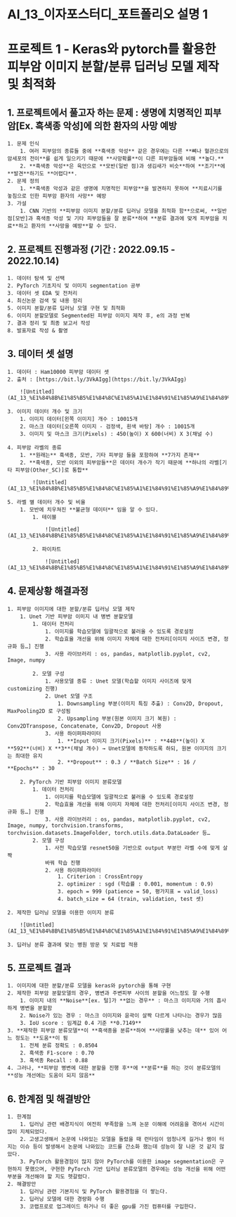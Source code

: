 # AI_13_이자포스터디_포트폴리오 설명 1

# 프로젝트 1 - Keras와 pytorch를 활용한 피부암 이미지 분할/분류 딥러닝 모델 제작 및 최적화

## 1. 프로젝트에서 풀고자 하는 문제 : **생명에 치명적인 피부암[Ex. 흑색종 악성]에 의한 환자의 사망 예방**
    1. 문제 인식
        1. 여러 피부암의 종류들 중에 **흑색종 악성** 같은 경우에는 다른 **뼈나 혈관으로의 암세포의 전이**를 쉽게 일으키기 때문에 **사망확률**이 다른 피부암들에 비해 **높다.**
        2. **흑색종 악성**은 육안으로 **모반(일반 점)과 생김새가 비슷**하여 **조기**에 **발견**하기도 **어렵다**.
    2. 문제 정의
        1. **흑색종 악성과 같은 생명에 치명적인 피부암**을 발견하지 못하여 **치료시기를 놓침으로 인한 피부암 환자의 사망** 예방
    3. 가설
        1. CNN 기반의 **피부암 이미지 분할/분류 딥러닝 모델을 최적화 함**으로써, **일반 점[모반]과 흑색종 악성 및 기타 피부암들을 잘 분류**하여 **분류 결과에 맞게 피부암을 치료**하고 환자의 **사망을 예방**할 수 있다.
        
## 2. 프로젝트 진행과정 **(기간 : 2022.09.15 - 2022.10.14)**
    1. 데이터 탐색 및 선택
    2. PyTorch 기초지식 및 이미지 segmentation 공부
    3. 데이터 셋 EDA 및 전처리
    4. 최신논문 검색 및 내용 정리
    5. 이미지 분할/분류 딥러닝 모델 구현 및 최적화
    6. 이미지 분할모델로 Segmented된 피부암 이미지 제작 후, e의 과정 반복
    7. 결과 정리 및 최종 보고서 작성
    8. 발표자료 작성 & 촬영

## 3. 데이터 셋 설명
    1. 데이터 : Ham10000 피부암 데이터 셋
    2. 출처 : [https://bit.ly/3VkAIgg](https://bit.ly/3VkAIgg)
        
        ![Untitled](AI_13_%E1%84%8B%E1%85%B5%E1%84%8C%E1%85%A1%E1%84%91%E1%85%A9%E1%84%89%E1%85%B3%E1%84%90%E1%85%A5%E1%84%83%E1%85%B5_%E1%84%91%E1%85%A9%E1%84%90%E1%85%B3%E1%84%91%E1%85%A9%E1%86%AF%E1%84%85%E1%85%B5%E1%84%8B%E1%85%A9%20%E1%84%89%E1%85%A5%E1%86%AF%E1%84%86%E1%85%A7%E1%86%BC%201%202fdfe3d65fed486ba778128050ad4e01/Untitled.png)
        
    3. 이미지 데이터 개수 및 크기
        1. 이미지 데이터[왼쪽 이미지] 개수 : 10015개
        2. 마스크 데이터[오른쪽 이미지 - 검정색, 흰색 바탕] 개수 : 10015개
        3. 이미지 및 마스크 크기(Pixels) : 450(높이) X 600(너비) X 3(채널 수)
        
    4. 피부암 라벨의 종류
        1. **원래는** 흑색종, 모반, 기타 피부암 들을 포함하여 **7가지 존재**
        2. **흑색종, 모반 이외의 피부암들**은 데이터 개수가 작기 때문에 **하나의 라벨[기타 피부암(Other_SC)]로 통합**
            
            ![Untitled](AI_13_%E1%84%8B%E1%85%B5%E1%84%8C%E1%85%A1%E1%84%91%E1%85%A9%E1%84%89%E1%85%B3%E1%84%90%E1%85%A5%E1%84%83%E1%85%B5_%E1%84%91%E1%85%A9%E1%84%90%E1%85%B3%E1%84%91%E1%85%A9%E1%86%AF%E1%84%85%E1%85%B5%E1%84%8B%E1%85%A9%20%E1%84%89%E1%85%A5%E1%86%AF%E1%84%86%E1%85%A7%E1%86%BC%201%202fdfe3d65fed486ba778128050ad4e01/Untitled%201.png)
            
    5. 라벨 별 데이터 개수 및 비율
        1. 모반에 치우쳐진 **불균형 데이터** 임을 알 수 있다.
            1. 테이블
                
                ![Untitled](AI_13_%E1%84%8B%E1%85%B5%E1%84%8C%E1%85%A1%E1%84%91%E1%85%A9%E1%84%89%E1%85%B3%E1%84%90%E1%85%A5%E1%84%83%E1%85%B5_%E1%84%91%E1%85%A9%E1%84%90%E1%85%B3%E1%84%91%E1%85%A9%E1%86%AF%E1%84%85%E1%85%B5%E1%84%8B%E1%85%A9%20%E1%84%89%E1%85%A5%E1%86%AF%E1%84%86%E1%85%A7%E1%86%BC%201%202fdfe3d65fed486ba778128050ad4e01/Untitled%202.png)
                
            2. 파이차트
                
                ![Untitled](AI_13_%E1%84%8B%E1%85%B5%E1%84%8C%E1%85%A1%E1%84%91%E1%85%A9%E1%84%89%E1%85%B3%E1%84%90%E1%85%A5%E1%84%83%E1%85%B5_%E1%84%91%E1%85%A9%E1%84%90%E1%85%B3%E1%84%91%E1%85%A9%E1%86%AF%E1%84%85%E1%85%B5%E1%84%8B%E1%85%A9%20%E1%84%89%E1%85%A5%E1%86%AF%E1%84%86%E1%85%A7%E1%86%BC%201%202fdfe3d65fed486ba778128050ad4e01/Untitled%203.png)
                
## 4. 문제상황 해결과정
    1. 피부암 이미지에 대한 분할/분류 딥러닝 모델 제작
        1. Unet 기반 피부암 이미지 내 병변 분할모델
            1. 데이터 전처리
                1. 이미지를 학습모델에 일괄적으로 불러올 수 있도록 경로설정
                2. 학습효율 개선을 위해 이미지 자체에 대한 전처리[이미지 사이즈 변경, 정규화 등…] 진행
                3. 사용 라이브러리 : os, pandas, matplotlib.pyplot, cv2, Image, numpy
                
            2. 모델 구성
                1. 사용모델 종류 : Unet 모델(학습할 이미지 사이즈에 맞게 customizing 진행)
                2. Unet 모델 구조
                    1. Downsampling 부분(이미지 특징 추출) : Conv2D, Dropout, MaxPooling2D 로 구성됨
                    2. Upsampling 부분(원본 이미지 크기 복원) : Conv2DTranspose, Concatenate, Conv2D, Dropout 사용
                3. 사용 하이퍼파라미터
                    1. **Input 이미지 크기(Pixels)** : **448**(높이) X **592**(너비) X **3**(채널 개수) → Unet모델에 동작하도록 하되, 원본 이미지의 크기는 최대한 유지
                    2. **Dropout** : 0.3 / **Batch Size** : 16 / **Epochs** : 30
                    
        2. PyTorch 기반 피부암 이미지 분류모델
            1. 데이터 전처리
                1. 이미지를 학습모델에 일괄적으로 불러올 수 있도록 경로설정
                2. 학습효율 개선을 위해 이미지 자체에 대한 전처리[이미지 사이즈 변경, 정규화 등…] 진행
                3. 사용 라이브러리 : os, pandas, matplotlib.pyplot, cv2, Image, numpy, torchvision.transforms, torchvision.datasets.ImageFolder, torch.utils.data.DataLoader 등…
            2. 모델 구성
                1. 사전 학습모델 resnet50을 기반으로 output 부분만 라벨 수에 맞게 살짝
                바꿔 학습 진행
                2. 사용 하이퍼파라미터
                    1. Criterion : CrossEntropy
                    2. optimizer : sgd (학습률 : 0.001, momentum : 0.9)
                    3. epoch = 999 (patience = 50, 평가지표 = valid_loss)
                    4. batch_size = 64 (train, validation, test 셋)
                    
    2. 제작한 딥러닝 모델을 이용한 이미지 분류
        
        ![Untitled](AI_13_%E1%84%8B%E1%85%B5%E1%84%8C%E1%85%A1%E1%84%91%E1%85%A9%E1%84%89%E1%85%B3%E1%84%90%E1%85%A5%E1%84%83%E1%85%B5_%E1%84%91%E1%85%A9%E1%84%90%E1%85%B3%E1%84%91%E1%85%A9%E1%86%AF%E1%84%85%E1%85%B5%E1%84%8B%E1%85%A9%20%E1%84%89%E1%85%A5%E1%86%AF%E1%84%86%E1%85%A7%E1%86%BC%201%202fdfe3d65fed486ba778128050ad4e01/Untitled%204.png)
        
    3. 딥러닝 분류 결과에 맞는 병원 방문 및 치료법 적용
    
## 5. 프로젝트 결과
    1. 이미지에 대한 분할/분류 모델을 keras와 pytorch을 통해 구현
    2. 제작한 피부암 분할모델의 경우, 병변과 주변피부 사이의 분할을 어느정도 잘 수행
        1. 이미지 내의 **Noise**[ex. 털]가 **없는 경우** : 마스크 이미지와 거의 흡사하게 병변을 분할함
        2. Noise가 있는 경우 : 마스크 이미지와 윤곽이 살짝 다르게 나타나는 경우가 많음
        3. IoU score : 임계값 0.4 기준 **0.7149**
    3. **제작한 피부암 분류모델**이 **흑색종을 분류**하여 **사망률을 낮추는 데** 있어 어느 정도는 **도움**이 됨
        1. 전체 분류 정확도 : 0.8504
        2. 흑색종 F1-score : 0.70
        3. 흑색종 Recall : 0.88
    4. 그러나, **피부암 병변에 대한 분할을 진행 후**에 **분류**를 하는 것이 분류모델의 **성능 개선에는 도움이 되지 않음**

## 6. 한계점 및 해결방안
    1. 한계점
        1. 딥러닝 관련 배경지식이 여전히 부족함을 느껴 논문 이해에 어려움을 겪어서 시간이 많이 지체되었다.
        2. 고생고생해서 논문에 나와있는 모델을 돌렸을 때 런타임이 엄청나게 길거나 램이 터지는 이슈 등이 발생해서 논문에 나와있는 코드를 간소화 했는데 성능이 잘 나온 것 같지 않았다.
        3. PyTorch 활용경험이 많지 않아 PyTorch를 이용한 image segmentation은 구현하지 못했으며, 구현한 PyTorch 기반 딥러닝 분류모델의 경우에는 성능 개선을 위해 어떤 부분을 개선해야 할 지도 헷갈렸다.
    2. 해결방안
        1. 딥러닝 관련 기본지식 및 PyTorch 활용경험을 더 쌓는다.
        2. 딥러닝 모델에 대한 경량화 수행
        3. 코랩프로로 업그레이드 하거나 더 좋은 gpu를 가진 컴퓨터를 구입한다.
